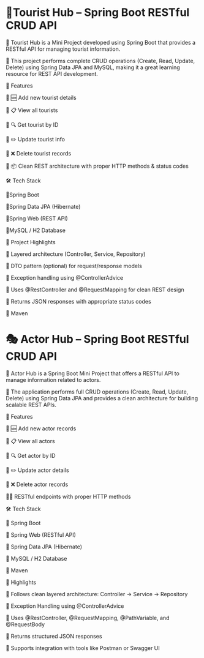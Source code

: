 # 🧳Tourist Hub – Spring Boot RESTful CRUD API

🔹 Tourist Hub is a Mini Project developed using Spring Boot that provides a RESTful API for managing tourist information. 

🔹 This project performs complete CRUD operations (Create, Read, Update, Delete) using Spring Data JPA and MySQL, making it a great learning resource for REST API development.


🌟 Features

🔹 🆕 Add new tourist details

🔹 📋 View all tourists

🔹 🔍 Get tourist by ID

🔹 ✏️ Update tourist info

🔹 ❌ Delete tourist records

🔹 📦 Clean REST architecture with proper HTTP methods & status codes


🛠 Tech Stack

🔹Spring Boot

🔹Spring Data JPA (Hibernate)

🔹Spring Web (REST API)

🔹MySQL / H2 Database


📌 Project Highlights

🔹 Layered architecture (Controller, Service, Repository)

🔹 DTO pattern (optional) for request/response models

🔹 Exception handling using @ControllerAdvice

🔹 Uses @RestController and @RequestMapping for clean REST design

🔹 Returns JSON responses with appropriate status codes

🔹 Maven


# 🎭 Actor Hub – Spring Boot RESTful CRUD API

🔹 Actor Hub is a Spring Boot Mini Project that offers a RESTful API to manage information related to actors.

🔹 The application performs full CRUD operations (Create, Read, Update, Delete) using Spring Data JPA and provides a clean architecture for building scalable REST APIs.


🌟 Features

🔹 🆕 Add new actor records

🔹 📋 View all actors

🔹 🔍 Get actor by ID

🔹 ✏️ Update actor details

🔹 ❌ Delete actor records

🔹📡 RESTful endpoints with proper HTTP methods


🛠 Tech Stack

🔹 Spring Boot

🔹 Spring Web (RESTful API)

🔹 Spring Data JPA (Hibernate)

🔹 MySQL / H2 Database

🔹 Maven


📌 Highlights

🔹 Follows clean layered architecture: Controller → Service → Repository

🔹 Exception Handling using @ControllerAdvice

🔹 Uses @RestController, @RequestMapping, @PathVariable, and @RequestBody

🔹 Returns structured JSON responses

🔹 Supports integration with tools like Postman or Swagger UI

